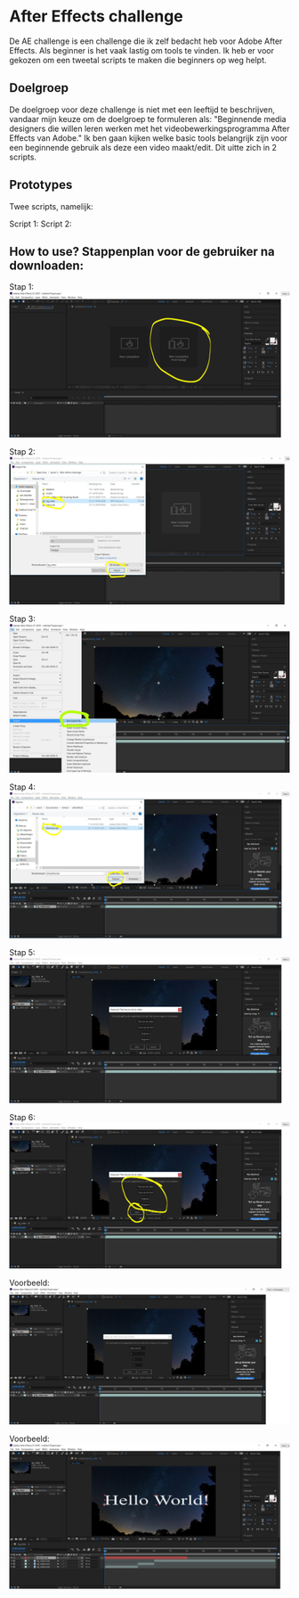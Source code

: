 # After Effects challenge
De AE challenge is een challenge die ik zelf bedacht heb voor Adobe After Effects. Als beginner is het vaak lastig om tools te vinden. 
Ik heb er voor gekozen om een tweetal scripts te maken die beginners op weg helpt. 

## Doelgroep
De doelgroep voor deze challenge is niet met een leeftijd te beschrijven, vandaar mijn keuze om de doelgroep te formuleren als: "Beginnende media designers die willen leren werken met het videobewerkingsprogramma After Effects van Adobe."
Ik ben gaan kijken welke basic tools belangrijk zijn voor een beginnende gebruik als deze een video maakt/edit. Dit uitte zich in 2 scripts.

## Prototypes
Twee scripts, namelijk:

Script 1:
Script 2:

## How to use? Stappenplan voor de gebruiker na downloaden:

Stap 1:
![Titelscript](img/titelscript_1.JPG)

Stap 2:
![Titelscript](img/titelscript_2.JPG)

Stap 3:
![Titelscript](img/titelscript_3.jpg)

Stap 4:
![Titelscript](img/titelscript_4.JPG)

Stap 5:
![Titelscript](img/titelscript_5.JPG)

Stap 6:
![Titelscript](img/titelscript_6.JPG)

Voorbeeld:
![Titelscript](img/titelscript_7.JPG)

Voorbeeld:
![Titelscript](img/titelscript_8.JPG)



